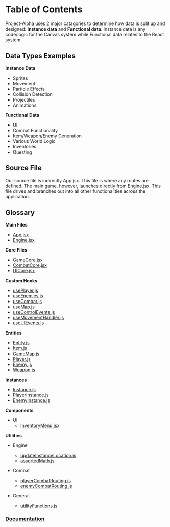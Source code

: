 # Table of Contents

Project-Alpha uses 2 major catagories to determine how data is split up and designed: **Instance data** and **Functional data**. Instance data is any code/logic for the Canvas system while Functional data relates to the React system.

## Data Types Examples

**Instance Data**

- Sprites
- Movement
- Particle Effects
- Collision Detection
- Projectiles
- Animations

**Functional Data**

- UI
- Combat Functionality
- Item/Weapon/Enemy Generation
- Various World Logic
- Inventories
- Questing

## Source File

Our source file is indirectly App.jsx. This file is where any routes are defined. The main game, however, launches directly from Engine.jsx. This file drives and branches out into all other functionalities across the application.

## Glossary

**Main Files**

- [App.jsx](./Doc-App.md)
- [Engine.jsx](./Doc-Engine.md)

**Core Files**

- [GameCore.jsx](./core-modules/Doc-GameCore.md)
- [CombatCore.jsx]()
- [UICore.jsx]()

**Custom Hooks**

- [usePlayer.js]()
- [useEnemies.js]()
- [useCombat.js](./custom-hooks/Doc-useCombat.md)
- [useMap.js](./custom-hooks/Doc-useMap.md)
- [useControlEvents.js]()
- [useMovementHandler.js]()
- [useUIEvents.js]()

**Entities**

- [Entity.js]()
- [Item.js]()
- [GameMap.js]()
- [Player.js]()
- [Enemy.js]()
- [Weapon.js]()

**Instances**

- [Instance.js]()
- [PlayerInstance.js]()
- [EnemyInstance.js]()

**Components**

- UI
  - [InventoryMenu.jsx]()

**Utilities**

- Engine

  - [updateInstanceLocation.js]()
  - [assortedMath.js]()

- Combat

  - [playerCombatRouting.js]()
  - [enemyCombatRouting.js]()

- General
  - [utilityFunctions.js]()

### [Documentation](../project-index.md)

